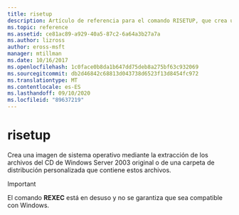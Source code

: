 ```yaml
---
title: risetup
description: Artículo de referencia para el comando RISETUP, que crea una imagen de sistema operativo mediante la extracción de los archivos del CD de Windows Server 2003 original o de una carpeta de distribución personalizada que contiene estos archivos.
ms.topic: reference
ms.assetid: ce81ac89-a929-40a5-87c2-6a64a3b27a7a
ms.author: lizross
author: eross-msft
manager: mtillman
ms.date: 10/16/2017
ms.openlocfilehash: 1c0face0b8da1b647dd75deb8a275bf63c932069
ms.sourcegitcommit: db2d46842c68813d043738d6523f13d8454fc972
ms.translationtype: MT
ms.contentlocale: es-ES
ms.lasthandoff: 09/10/2020
ms.locfileid: "89637219"
---
```

# <a name="risetup"></a>risetup

Crea una imagen de sistema operativo mediante la extracción de los archivos del CD de Windows Server 2003 original o de una carpeta de distribución personalizada que contiene estos archivos.

> [!IMPORTANT]
> El comando **REXEC** está en desuso y no se garantiza que sea compatible con Windows.
